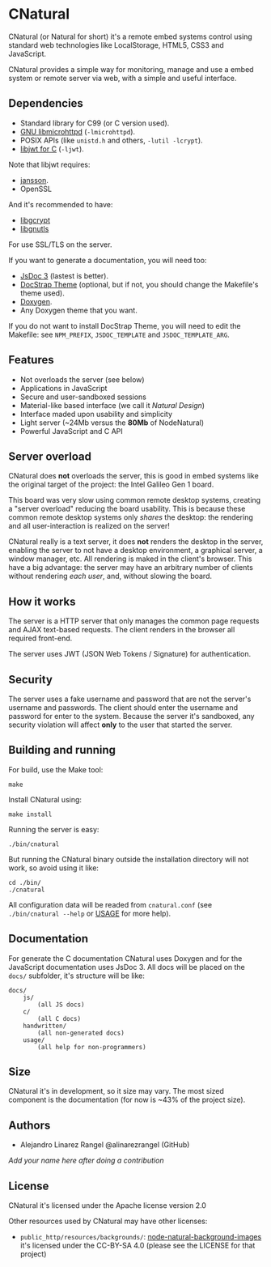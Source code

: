 # CNatural #

CNatural (or Natural for short) it's a remote embed systems control using
standard web technologies like LocalStorage, HTML5, CSS3 and JavaScript.

CNatural provides a simple way for monitoring, manage and use a embed
system or remote server via web, with a simple and useful interface.

## Dependencies ##

* Standard library for C99 (or C version used).
* [GNU libmicrohttpd](https://www.gnu.org/software/libmicrohttpd/) (`-lmicrohttpd`).
* POSIX APIs (like `unistd.h` and others, `-lutil -lcrypt`).
* [libjwt for C](https://github.com/benmcollins/libjwt) (`-ljwt`).

Note that libjwt requires:

* [jansson](https://github.com/akheron/jansson).
* OpenSSL

And it's recommended to have:

* [libgcrypt](https://www.gnupg.org/documentation/manuals/gcrypt/)
* [libgnutls](http://www.gnutls.org/)

For use SSL/TLS on the server.

If you want to generate a documentation, you will need too:

* [JsDoc 3](http://usejsdoc.org) (lastest is better).
* [DocStrap Theme](http://docstrap.github.io/docstrap/) (optional, but if not,
you should change the Makefile's theme used).
* [Doxygen](http://www.stack.nl/~dimitri/doxygen/).
* Any Doxygen theme that you want.

If you do not want to install DocStrap Theme, you will need to edit the
Makefile: see `NPM_PREFIX`, `JSDOC_TEMPLATE` and `JSDOC_TEMPLATE_ARG`.

## Features ##

* Not overloads the server (see below)
* Applications in JavaScript
* Secure and user-sandboxed sessions
* Material-like based interface (we call it *Natural Design*)
* Interface maded upon usability and simplicity
* Light server (~24Mb versus the **80Mb** of NodeNatural)
* Powerful JavaScript and C API

## Server overload ##

CNatural does **not** overloads the server, this is good in embed systems
like the original target of the project: the Intel Galileo Gen 1 board.

This board was very slow using common remote desktop systems, creating a
"server overload" reducing the board usability. This is because these
common remote desktop systems only *shares* the desktop: the rendering
and all user-interaction is realized on the server!

CNatural really is a text server, it does **not** renders the desktop
in the server, enabling the server to not have a desktop environment,
a graphical server, a window manager, etc. All rendering is maked in
the client's browser. This have a big advantage: the server may have
an arbitrary number of clients without rendering *each user*, and,
without slowing the board.

## How it works ##

The server is a HTTP server that only manages the common page requests
and AJAX text-based requests. The client renders in the browser all required
front-end.

The server uses JWT (JSON Web Tokens / Signature) for authentication.

## Security ##

The server uses a fake username and password that are not the server's
username and passwords. The client should enter the username and password
for enter to the system. Because the server it's sandboxed, any security
violation will affect **only** to the user that started the server.

## Building and running ##

For build, use the Make tool:

	make

Install CNatural using:

	make install

Running the server is easy:

	./bin/cnatural

But running the CNatural binary outside the installation directory will not
work, so avoid using it like:

	cd ./bin/
	./cnatural

All configuration data will be readed from `cnatural.conf` (see
`./bin/cnatural --help` or [USAGE](USAGE.md) for more help).

## Documentation ##

For generate the C documentation CNatural uses Doxygen and for the JavaScript
documentation uses JsDoc 3. All docs will be placed on the `docs/` subfolder,
it's structure will be like:

```
docs/
	js/
		(all JS docs)
	c/
		(all C docs)
	handwritten/
		(all non-generated docs)
	usage/
		(all help for non-programmers)
```

## Size ##

CNatural it's in development, so it size may vary. The most sized component
is the documentation (for now is ~43% of the project size).

## Authors ##

* Alejandro Linarez Rangel @alinarezrangel (GitHub)

*Add your name here after doing a contribution*

## License ##

CNatural it's licensed under the Apache license version 2.0

Other resources used by CNatural may have other licenses:

* `public_http/resources/backgrounds/`:
[node-natural-background-images][naturalbkg] it's licensed under the
CC-BY-SA 4.0 (please see the LICENSE for that project)


[naturalbkg]: https://github.com/alinarezrangel/node-natural-background-images
